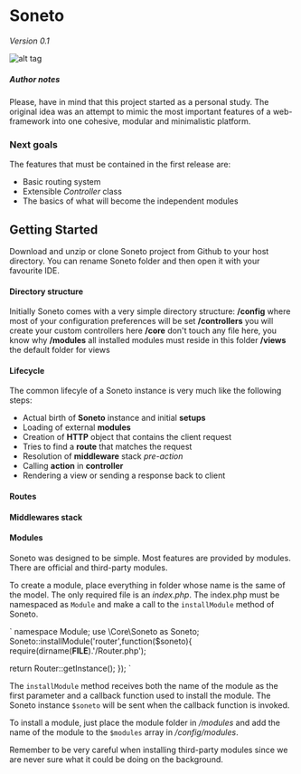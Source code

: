 # Soneto
*Version 0.1*

![alt tag](https://github.com/victorsferreira/soneto/master/soneto.png)

##### Author notes
Please, have in mind that this project started as a personal study.
The original idea was an attempt to mimic the most important features of a web-framework into one cohesive, modular and minimalistic platform.

### Next goals
The features that must be contained in the first release are:
- Basic routing system
- Extensible *Controller* class
- The basics of what will become the independent modules

## Getting Started
Download and unzip or clone Soneto project from Github to your host directory. You can rename Soneto folder and then open it with your favourite IDE.

#### Directory structure
Initially Soneto comes with a very simple directory structure:
**/config** where most of your configuration preferences will be set
**/controllers** you will create your custom controllers here
**/core** don't touch any file here, you know why
**/modules** all installed modules must reside in this folder
**/views** the default folder for views

#### Lifecycle
The common lifecyle of a Soneto instance is very much like the following steps:
- Actual birth of **Soneto** instance and initial **setups**
- Loading of external **modules**
- Creation of **HTTP** object that contains the client request
- Tries to find a **route** that matches the request
- Resolution of **middleware** stack *pre-action*
- Calling **action** in **controller**
- Rendering a view or sending a response back to client

#### Routes

#### Middlewares stack

#### Modules
Soneto was designed to be simple. Most features are provided by modules. There are official and third-party modules.

To create a module, place everything in folder whose name is the same of the model. The only required file is an *index.php*. The index.php must be namespaced as `Module` and make a call to the `installModule` method of Soneto.

`
namespace Module;
use \Core\Soneto as Soneto;
Soneto::installModule('router',function($soneto){
  require(dirname(__FILE__).'/Router.php');

  return Router::getInstance();
});
`

The `installModule` method receives both the name of the module as the first parameter and a callback function used to install the module. The Soneto instance `$soneto` will be sent when the callback function is invoked.

To install a module, just place the module folder in */modules* and add the name of the module to the `$modules` array in */config/modules*.

Remember to be very careful when installing third-party modules since we are never sure what it could be doing on
the background.
